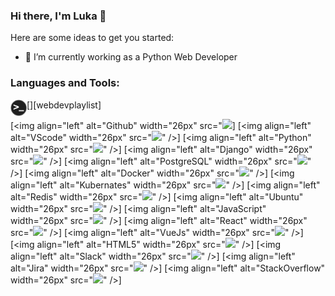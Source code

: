### Hi there, I'm Luka 👋

Here are some ideas to get you started:

- 🔭 I’m currently working as a Python Web Developer

### Languages and Tools:

[<img align="left" alt="Terminal" width="26px" src="https://raw.githubusercontent.com/github/explore/80688e429a7d4ef2fca1e82350fe8e3517d3494d/topics/terminal/terminal.png" />][webdevplaylist]

[<img align="left" alt="Github" width="26px" src="<img src="https://img.stackshare.io/service/27/sBsvBbjY.png" />]
[<img align="left" alt="VScode" width="26px" src="<img src="https://img.stackshare.io/service/4202/Visual_Studio_Code_logo.png"/>" />]
[<img align="left" alt="Python" width="26px" src="<img src="https://img.stackshare.io/service/993/pUBY5pVj.png"/>" />]
[<img align="left" alt="Django" width="26px" src="<img src="https://img.stackshare.io/service/994/4aGjtNQv.png"/>" />]
[<img align="left" alt="PostgreSQL" width="26px" src="<img src="https://img.stackshare.io/service/1028/ASOhU5xJ.png"/>" />]
[<img align="left" alt="Docker" width="26px" src="<img src="https://img.stackshare.io/service/586/n4u37v9t_400x400.png"/>" />]
[<img align="left" alt="Kubernates" width="26px" src="<img src="https://img.stackshare.io/service/1885/21_d3cvM.png"/>" />]
[<img align="left" alt="Redis" width="26px" src="<img src="https://img.stackshare.io/service/1031/redis.png"/>" />]
[<img align="left" alt="Ubuntu" width="26px" src="<img src="https://img.stackshare.io/service/3511/cof_orange_hex.jpg"/>" />]
[<img align="left" alt="JavaScript" width="26px" src="<img src="https://img.stackshare.io/service/1209/javascript.jpeg"/>" />]
[<img align="left" alt="React" width="26px" src="<img src="https://img.stackshare.io/service/1020/OYIaJ1KK.png"/>" />]
[<img align="left" alt="VueJs" width="26px" src="<img src="https://img.stackshare.io/service/3837/paeckCWC.png"/>" />]
[<img align="left" alt="HTML5" width="26px" src="<img src="https://img.stackshare.io/service/2538/kEpgHiC9.png"/>" />]
[<img align="left" alt="Slack" width="26px" src="<img src="https://img.stackshare.io/service/675/RNiSRYOF_400x400.jpg"/>" />]
[<img align="left" alt="Jira" width="26px" src="<img src="https://img.stackshare.io/service/154/Qifq4jpS_400x400.jpg"/>" />]
[<img align="left" alt="StackOverflow" width="26px" src="<img src="https://img.stackshare.io/service/1927/so-icon.png"/>" />]

<br />
<br />

